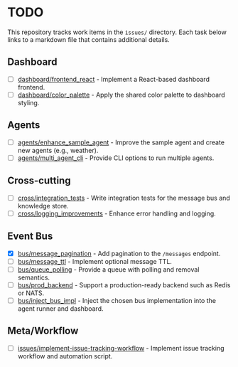 # TODO

This repository tracks work items in the `issues/` directory. Each task below links to a markdown file that contains additional details.

## Dashboard
- [ ] [dashboard/frontend_react](issues/dashboard/frontend_react.md) - Implement a React-based dashboard frontend.
- [ ] [dashboard/color_palette](issues/dashboard/color_palette.md) - Apply the shared color palette to dashboard styling.

## Agents
- [ ] [agents/enhance_sample_agent](issues/agents/enhance_sample_agent.md) - Improve the sample agent and create new agents (e.g., weather).
- [ ] [agents/multi_agent_cli](issues/agents/multi_agent_cli.md) - Provide CLI options to run multiple agents.

## Cross-cutting
- [ ] [cross/integration_tests](issues/cross/integration_tests.md) - Write integration tests for the message bus and knowledge store.
- [ ] [cross/logging_improvements](issues/cross/logging_improvements.md) - Enhance error handling and logging.

## Event Bus
- [x] [bus/message_pagination](issues/bus/message_pagination.md) - Add pagination to the `/messages` endpoint.
- [ ] [bus/message_ttl](issues/bus/message_ttl.md) - Implement optional message TTL.
- [ ] [bus/queue_polling](issues/bus/queue_polling.md) - Provide a queue with polling and removal semantics.
- [ ] [bus/prod_backend](issues/bus/prod_backend.md) - Support a production-ready backend such as Redis or NATS.
- [ ] [bus/inject_bus_impl](issues/bus/inject_bus_impl.md) - Inject the chosen bus implementation into the agent runner and dashboard.

## Meta/Workflow
- [ ] [issues/implement-issue-tracking-workflow](issues/issues/implement-issue-tracking-workflow.md) - Implement issue tracking workflow and automation script.
